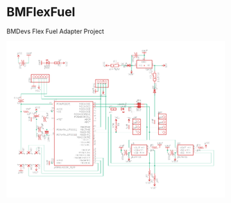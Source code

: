 # BMFlexFuel
BMDevs Flex Fuel Adapter Project


![alt tag](https://github.com/bouletmarc/BMFlexFuel/blob/main/eagle.png)
